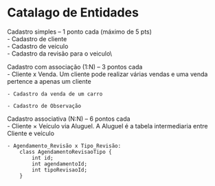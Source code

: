 # Catalago de Entidades

Cadastro simples – 1 ponto cada (máximo de 5 pts)\
	- Cadastro de cliente\
	- Cadastro de veiculo\
	- Cadastro da revisão para o veiculo\

Cadastro com associação (1:N) – 3 pontos cada\
	- Cliente x Venda. Um cliente pode realizar várias vendas e uma venda pertence a apenas um cliente

	- Cadastro da venda de um carro

	- Cadastro de Observação

Cadastro associativa (N:N) – 6 pontos cada\
	- Cliente × Veículo via Aluguel. A Aluguel é a tabela intermediaria entre Cliente e veículo

	- Agendamento_Revisão x Tipo_Revisão:
		class AgendamentoRevisaoTipo {
  			int id;
  			int agendamentoId;
  			int tipoRevisaoId;
		}  

